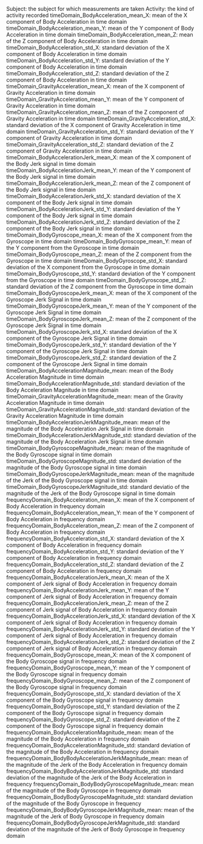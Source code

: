 Subject: the subject for which measurements are taken
Activity: the kind of activity recorded
timeDomain_BodyAcceleration_mean_X: mean of the X component of Body Acceleration in time domain
timeDomain_BodyAcceleration_mean_Y: mean of the Y component of Body Acceleration in time domain
timeDomain_BodyAcceleration_mean_Z: mean of the Z component of Body Acceleration in time domain
timeDomain_BodyAcceleration_std_X: standard deviation of the X component of Body Acceleration in time domain
timeDomain_BodyAcceleration_std_Y: standard deviation of the Y component of Body Acceleration in time domain
timeDomain_BodyAcceleration_std_Z: standard deviation of the Z component of Body Acceleration in time domain
timeDomain_GravityAcceleration_mean_X: mean of the X component of Gravity Acceleration in time domain
timeDomain_GravityAcceleration_mean_Y: mean of the Y component of Gravity Acceleration in time domain
timeDomain_GravityAcceleration_mean_Z: mean of the Z component of Gravity Acceleration in time domain
timeDomain_GravityAcceleration_std_X: standard deviation of the X component of Gravity Acceleration in time domain
timeDomain_GravityAcceleration_std_Y: standard deviation of the Y component of Gravity Acceleration in time domain
timeDomain_GravityAcceleration_std_Z: standard deviation of the Z component of Gravity Acceleration in time domain
timeDomain_BodyAccelerationJerk_mean_X: mean of the X component of the Body Jerk signal in time domain
timeDomain_BodyAccelerationJerk_mean_Y: mean of the Y component of the Body Jerk signal in time domain
timeDomain_BodyAccelerationJerk_mean_Z: mean of the Z component of the Body Jerk signal in time domain
timeDomain_BodyAccelerationJerk_std_X: standard deviation of the X component of the Body Jerk signal in time domain
timeDomain_BodyAccelerationJerk_std_Y: standard deviation of the Y component of the Body Jerk signal in time domain
timeDomain_BodyAccelerationJerk_std_Z: standard deviation of the Z component of the Body Jerk signal in time domain
timeDomain_BodyGyroscope_mean_X: mean of the X component from the Gyroscope in time domain
timeDomain_BodyGyroscope_mean_Y: mean of the Y component from the Gyroscope in time domain
timeDomain_BodyGyroscope_mean_Z: mean of the Z component from the Gyroscope in time domain
timeDomain_BodyGyroscope_std_X: standard deviation of the X component from the Gyroscope in time domain
timeDomain_BodyGyroscope_std_Y: standard deviation of the Y component from the Gyroscope in time domain
timeDomain_BodyGyroscope_std_Z: standard deviation of the Z component from the Gyroscope in time domain
timeDomain_BodyGyroscopeJerk_mean_X: mean of the X component of the Gyroscope Jerk Signal in time domain
timeDomain_BodyGyroscopeJerk_mean_Y: mean of the Y component of the Gyroscope Jerk Signal in time domain
timeDomain_BodyGyroscopeJerk_mean_Z: mean of the Z component of the Gyroscope Jerk Signal in time domain
timeDomain_BodyGyroscopeJerk_std_X: standard deviation of the X component of the Gyroscope Jerk Signal in time domain
timeDomain_BodyGyroscopeJerk_std_Y: standard deviation of the Y component of the Gyroscope Jerk Signal in time domain
timeDomain_BodyGyroscopeJerk_std_Z: standard deviation of the Z component of the Gyroscope Jerk Signal in time domain
timeDomain_BodyAccelerationMagnitude_mean: mean of the Body Acceleration Magnitude in time domain
timeDomain_BodyAccelerationMagnitude_std: standard deviation of the Body Acceleration Magnitude in time domain
timeDomain_GravityAccelerationMagnitude_mean: mean of the Gravity Acceleration Magnitude in time domain
timeDomain_GravityAccelerationMagnitude_std: standard deviation of the Gravity Acceleration Magnitude in time domain
timeDomain_BodyAccelerationJerkMagnitude_mean: mean of the magnitude of the Body Acceleration Jerk Signal in time domain
timeDomain_BodyAccelerationJerkMagnitude_std: standard deviation of the magnitude of the Body Acceleration Jerk Signal in time domain
timeDomain_BodyGyroscopeMagnitude_mean: mean of the magnitude of the Body Gyroscope signal in time domain
timeDomain_BodyGyroscopeMagnitude_std: standard deviation of the magnitude of the Body Gyroscope signal in time domain
timeDomain_BodyGyroscopeJerkMagnitude_mean: mean of the magnitude of the Jerk of the Body Gyroscope signal in time domain
timeDomain_BodyGyroscopeJerkMagnitude_std: standard deviatio of the magnitude of the Jerk of the Body Gyroscope signal in time domain
frequencyDomain_BodyAcceleration_mean_X: mean of the X component of Body Acceleration in frequency domain
frequencyDomain_BodyAcceleration_mean_Y: mean of the Y component of Body Acceleration in frequency domain
frequencyDomain_BodyAcceleration_mean_Z: mean of the Z component of Body Acceleration in frequency domain
frequencyDomain_BodyAcceleration_std_X: standard deviation of the X component of Body Acceleration in frequency domain
frequencyDomain_BodyAcceleration_std_Y: standard deviation of the Y component of Body Acceleration in frequency domain
frequencyDomain_BodyAcceleration_std_Z: standard deviation of the Z component of Body Acceleration in frequency domain
frequencyDomain_BodyAccelerationJerk_mean_X: mean of the X component of Jerk signal of Body Acceleration in frequency domain
frequencyDomain_BodyAccelerationJerk_mean_Y: mean of the Y component of Jerk signal of Body Acceleration in frequency domain
frequencyDomain_BodyAccelerationJerk_mean_Z: mean of the Z component of Jerk signal of Body Acceleration in frequency domain
frequencyDomain_BodyAccelerationJerk_std_X: standard deviation of the X component of Jerk signal of Body Acceleration in frequency domain
frequencyDomain_BodyAccelerationJerk_std_Y: standard deviation of the Y component of Jerk signal of Body Acceleration in frequency domain
frequencyDomain_BodyAccelerationJerk_std_Z: standard deviation of the Z component of Jerk signal of Body Acceleration in frequency domain
frequencyDomain_BodyGyroscope_mean_X: mean of the X component of the Body Gyroscope signal in frequency domain
frequencyDomain_BodyGyroscope_mean_Y: mean of the Y component of the Body Gyroscope signal in frequency domain
frequencyDomain_BodyGyroscope_mean_Z: mean of the Z component of the Body Gyroscope signal in frequency domain
frequencyDomain_BodyGyroscope_std_X: standard deviation of the X component of the Body Gyroscope signal in frequency domain
frequencyDomain_BodyGyroscope_std_Y: standard deviation of the Z component of the Body Gyroscope signal in frequency domain
frequencyDomain_BodyGyroscope_std_Z: standard deviation of the Z component of the Body Gyroscope signal in frequency domain
frequencyDomain_BodyAccelerationMagnitude_mean: mean of the magnitude of the Body Acceleration in frequency domain
frequencyDomain_BodyAccelerationMagnitude_std: standard deviation of the magnitude of the Body Acceleration in frequency domain
frequencyDomain_BodyBodyAccelerationJerkMagnitude_mean: mean of the magnitude of the Jerk of the Body Acceleration in frequency domain
frequencyDomain_BodyBodyAccelerationJerkMagnitude_std: standard deviation of the magnitude of the Jerk of the Body Acceleration in frequency
frequencyDomain_BodyBodyGyroscopeMagnitude_mean: mean of the magnitude of the Body Gyroscope in frequency domain
frequencyDomain_BodyBodyGyroscopeMagnitude_std: standard deviation of the magnitude of the Body Gyroscope in frequency
frequencyDomain_BodyBodyGyroscopeJerkMagnitude_mean: mean of the magnitude of the Jerk of Body Gyroscope in frequency domain
frequencyDomain_BodyBodyGyroscopeJerkMagnitude_std: standard deviation of the magnitude of the Jerk of Body Gyroscope in frequency domain
